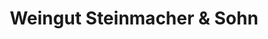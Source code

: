 ---
title: "Weingut Steinmacher & Sohn"
url: /kiedrich/weingut-steinmacher-und-sohn/
shop: Spirituosen
---